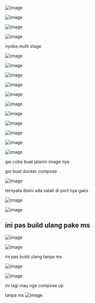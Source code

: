 ![image](https://user-images.githubusercontent.com/99697182/182847800-e8c43364-097d-4aad-be46-76aea871578a.png)

![image](https://user-images.githubusercontent.com/99697182/182847914-30b8fb23-8459-46f6-bd44-7868c6238c9a.png)

![image](https://user-images.githubusercontent.com/99697182/182848122-7f31c0f1-cf5f-4fad-9318-a8ab390794a7.png)

![image](https://user-images.githubusercontent.com/99697182/182849144-d1a80bcc-4575-4089-a257-e378877a61bd.png)

nyoba multi stage 

![image](https://user-images.githubusercontent.com/99697182/182864159-37e09ded-6ec0-45f1-a1f3-8e030bf0fbaf.png)

![image](https://user-images.githubusercontent.com/99697182/182865179-fec92daa-e903-40da-b665-43e9e796ad8e.png)

![image](https://user-images.githubusercontent.com/99697182/182865306-bcab2546-076f-4943-8a13-05d49fe03983.png)

![image](https://user-images.githubusercontent.com/99697182/182866886-bd3d606c-2fc8-4b06-8029-966a8875454b.png)

![image](https://user-images.githubusercontent.com/99697182/182866800-986eb28e-1f4d-413f-9de6-21626cf0c831.png)

![image](https://user-images.githubusercontent.com/99697182/182869986-c5ed855d-db14-4afd-843f-48121c894da6.png)

![image](https://user-images.githubusercontent.com/99697182/182870401-a69ea3a0-e802-4ac3-8f86-9bce1a89f546.png)

![image](https://user-images.githubusercontent.com/99697182/182871495-e1dfc2bb-3cc7-4fd2-8616-e5710a4f6f05.png)

![image](https://user-images.githubusercontent.com/99697182/182871898-68161973-a193-4bcb-b866-e92df28944b8.png)

![image](https://user-images.githubusercontent.com/99697182/182873097-7d0b880d-91d2-4d70-b05b-1f3423550904.png)

![image](https://user-images.githubusercontent.com/99697182/182873274-98a07696-f8c0-4037-85c6-b3d0bf69d8c9.png)

gw coba buat jalanin image nya

gw buat docker compose

![image](https://user-images.githubusercontent.com/99697182/182881584-1cbbe773-3a75-4000-a895-29d518c2f5db.png)


ternyata disini ada salah di port nya gaes

![image](https://user-images.githubusercontent.com/99697182/182886149-2a9d44a6-22b6-4ee7-abce-27906c98ddc7.png)

![image](https://user-images.githubusercontent.com/99697182/182886072-a99d6a72-bd45-4e03-a18c-1f2167e7efaf.png)

## ini pas build ulang pake ms

![image](https://user-images.githubusercontent.com/99697182/182888760-03a88b0a-6109-4c64-b93e-d2f38a7f7f12.png)

![image](https://user-images.githubusercontent.com/99697182/182894011-d15c7781-b8da-4805-8ff5-69093347c124.png)

ini pas build ulang tanpa ms

![image](https://user-images.githubusercontent.com/99697182/182888886-d6393ef8-a0ae-44eb-a597-fa3ef31c1d72.png)

![image](https://user-images.githubusercontent.com/99697182/182889153-0eb2ced0-3f80-4572-9386-57368084f58f.png)

ini lagi mau nge compose up 

tanpa ms
![image](https://user-images.githubusercontent.com/99697182/182893908-e43a9ccf-c1b0-40d5-903e-efba7ca16a9d.png)









